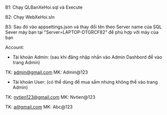 B1: Chạy QLBanXeHoi.sql và Execute

B2: Chạy WebXeHoi.sln

B3: Sau đó vào appsettings.json và thay đổi tên theo Server name của SQL Sever máy bạn tại "Server=LAPTOP-DTGRCF82" để phù hợp với máy của bạn

Account:
- Tài khoản Admin: (sau khi đăng nhập nhấn vào Admin Dashbord để vào trang Admin)

TK: admin@gmail.com
MK: Admin@123

- Tài khoản User: (có thể dùng để mua sắm nhưng không thể vào trang Admin)

TK: nvtien123@gmail.com
MK: Nvtien@123

TK: a@gmail.com
MK: Abc@123
